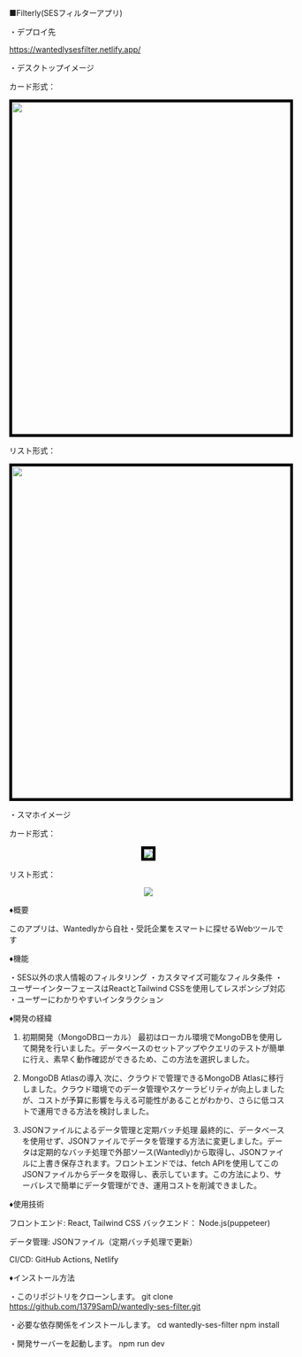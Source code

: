 ■Filterly(SESフィルターアプリ)

・デプロイ先

https://wantedlysesfilter.netlify.app/

・デスクトップイメージ

カード形式：
<p align="center">
  <img src="https://github.com/user-attachments/assets/02c7c1f9-1e8f-4523-8f7f-2d37b0544bb2" width="600" style="border: 5px solid black"/>
</p>

リスト形式：
<p align="center">
  <img src="https://github.com/user-attachments/assets/ec5a0b21-4730-4d37-aa78-179cb86b8183" width="600" style="border: 5px solid black"/>
</p>

・スマホイメージ

カード形式：
<p align="center">
  <img src="https://github.com/user-attachments/assets/0e5b7975-cdec-4fad-8ced-0d0b52d712e0" style="border: 5px solid black"/>
</p>

リスト形式：
<p align="center">
  <img src="https://github.com/user-attachments/assets/4964ef2d-7e37-4666-a49e-1cd695e7c37f"　style="border: 5px solid black"/>
</p>

♦概要

このアプリは、Wantedlyから自社・受託企業をスマートに探せるWebツールです

♦機能

・SES以外の求人情報のフィルタリング
・カスタマイズ可能なフィルタ条件
・ユーザーインターフェースはReactとTailwind CSSを使用してレスポンシブ対応
・ユーザーにわかりやすいインタラクション

♦開発の経緯

1. 初期開発（MongoDBローカル）
最初はローカル環境でMongoDBを使用して開発を行いました。データベースのセットアップやクエリのテストが簡単に行え、素早く動作確認ができるため、この方法を選択しました。

2. MongoDB Atlasの導入
次に、クラウドで管理できるMongoDB Atlasに移行しました。クラウド環境でのデータ管理やスケーラビリティが向上しましたが、コストが予算に影響を与える可能性があることがわかり、さらに低コストで運用できる方法を検討しました。

3. JSONファイルによるデータ管理と定期バッチ処理
最終的に、データベースを使用せず、JSONファイルでデータを管理する方法に変更しました。データは定期的なバッチ処理で外部ソース(Wantedly)から取得し、JSONファイルに上書き保存されます。フロントエンドでは、fetch APIを使用してこのJSONファイルからデータを取得し、表示しています。この方法により、サーバレスで簡単にデータ管理ができ、運用コストを削減できました。

♦使用技術

フロントエンド: React, Tailwind CSS
バックエンド： Node.js(puppeteer)

データ管理: JSONファイル（定期バッチ処理で更新）

CI/CD: GitHub Actions, Netlify

♦インストール方法

・このリポジトリをクローンします。
git clone https://github.com/1379SamD/wantedly-ses-filter.git

・必要な依存関係をインストールします。
cd wantedly-ses-filter
npm install

・開発サーバーを起動します。
npm run dev
